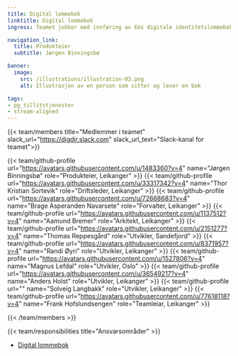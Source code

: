 ```yaml
---
title: Digital lommebok
linktitle: Digital lommebok
ingress: Teamet jobber med innføring av EUs digitale identitetslommebok, inkludert etablering av den [nasjonale sandkassen](https://docs.digdir.no/docs/lommebok/lommebok_om.html) for utprøving og varig infrastruktur.

navigation_link:
  title: Produkteier
  subtitle: Jørgen Binningsbø

banner:
  image:
    src: /illustrations/illustration-03.png
    alt: Illustrasjon av en person som sitter og leser en bok

tags:
- pg_tillitstjenester
- stream-aligned
---
```


{{< team/members title="Medlemmer i teamet" slack_url="https://digdir.slack.com" slack_url_text="Slack-kanal for teamet">}}

  {{< team/github-profile url="https://avatars.githubusercontent.com/u/1483360?v=4" name="Jørgen Binningsbø" role="Produkteier,  Leikanger" >}}
  {{< team/github-profile url="https://avatars.githubusercontent.com/u/33317342?v=4" name="Thor Kristian Sortevik" role="Driftsleder, Leikanger" >}}
  {{< team/github-profile url="https://avatars.githubusercontent.com/u/72668683?v=4" name="Brage Asperanden Navarsete" role="Forvalter, Leikanger" >}}
  {{< team/github-profile url="https://avatars.githubusercontent.com/u/1137512?v=4" name="Aamund Bremer" role="Arkitekt, Leikanger" >}}
  {{< team/github-profile url="https://avatars.githubusercontent.com/u/2151277?v=4" name="Thomas Reppesgård" role="Utvikler, Sandefjord" >}}
  {{< team/github-profile url="https://avatars.githubusercontent.com/u/8371957?v=4" name="Randi Øyri" role="Utvikler, Leikanger" >}}
  {{< team/github-profile url="https://avatars.githubusercontent.com/u/1527806?v=4" name="Magnus Lefdal" role="Utvikler, Oslo" >}}
  {{< team/github-profile url="https://avatars.githubusercontent.com/u/36549217?v=4" name="Anders Holst" role="Utvikler, Leikanger" >}}
  {{< team/github-profile url="" name="Solveig Langbakk" role="Utvikler, Leikanger" >}}
  {{< team/github-profile url="https://avatars.githubusercontent.com/u/77618118?v=4" name="Frank Hofslundsengen" role="Teamleiar, Leikanger" >}}

{{< /team/members >}}

{{< team/responsibilities title="Ansvarsområder" >}}

- [Digital lommebok](https://samarbeid.digdir.no/digital-lommebok/digitale-lommeboker/2897)

